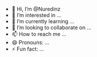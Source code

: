 - 👋 Hi, I’m @Nuredinz
- 👀 I’m interested in ...
- 🌱 I’m currently learning ...
- 💞️ I’m looking to collaborate on ...
- 📫 How to reach me ...
- 😄 Pronouns: ...
- ⚡ Fun fact: ...

<!---
Nuredinz/Nuredinz is a ✨ special ✨ repository because its `README.md` (this file) appears on your GitHub profile.
You can click the Preview link to take a look at your changes.
--->

